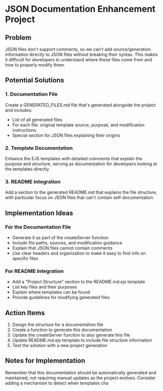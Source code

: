 # JSON Documentation Enhancement Project

## Problem
JSON files don't support comments, so we can't add source/generation information directly to JSON files without breaking their syntax. This makes it difficult for developers to understand where these files come from and how to properly modify them.

## Potential Solutions

### 1. Documentation File
Create a GENERATED_FILES.md file that's generated alongside the project and includes:
- List of all generated files
- For each file: original template source, purpose, and modification instructions
- Special section for JSON files explaining their origins

### 2. Template Documentation
Enhance the EJS templates with detailed comments that explain the purpose and structure, serving as documentation for developers looking at the templates directly.

### 3. README Integration
Add a section to the generated README.md that explains the file structure, with particular focus on JSON files that can't contain self-documentation.

## Implementation Ideas

### For the Documentation File
- Generate it as part of the createServer function
- Include file paths, sources, and modification guidance
- Explain that JSON files cannot contain comments
- Use clear headers and organization to make it easy to find info on specific files

### For README Integration
- Add a "Project Structure" section to the README.md.ejs template
- List key files and their purposes
- Explain where templates can be found
- Provide guidelines for modifying generated files

## Action Items
1. Design the structure for a documentation file
2. Create a function to generate this documentation
3. Update the createServer function to also generate this file
4. Update README.md.ejs template to include file structure information
5. Test the solution with a new project generation

## Notes for Implementation
Remember that this documentation should be automatically generated and maintained, not requiring manual updates as the project evolves. Consider adding a mechanism to detect when templates cha